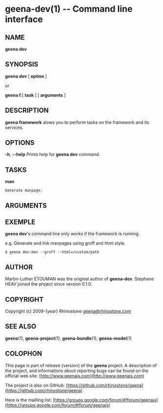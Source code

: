 geena-dev(1) -- Command line interface
=============================================

## NAME

**geena dev**

## SYNOPSIS

**geena dev** [ **option** ]

or

**geena f**:[ **task** ] [ **arguments** ]


## DESCRIPTION
**geena framework** alows you to perform tasks on the framework and its services.

## OPTIONS

**-h**, **--help** Prints help for **geena dev** command.

## TASKS

**man**
	
    Generate manpage.


## ARGUMENTS



## EXEMPLE

**geena dev**'s command line only works if the framework is running.

e.g. Generate and link manpages using groff and html style.

~~~ tty
$ geena dev:man --groff --html=/custom/path
~~~




## AUTHOR

Martin-Luther ETOUMAN was the original author of **geena-dev**. Stephane HEAV joined the project since version 0.1.0.

## COPYRIGHT
Copyright (c) 2009-{year} Rhinostone <geena@rhinostone.com>

## SEE ALSO

**geena**(1), **geena-project**(1), **geena-bundle**(1), **geena-model**(1)

## COLOPHON

This page is part of release {version} of the **geena** project. A description of the project,
and informations about reporting bugs can be found on the official web site: [http://www.geenajs.com](http://www.geenajs.com)

The project is also on GitHub: [https://github.com/rhinostone/geena](https://github.com/rhinostone/geena)

Here is the mailling list: [https://groups.google.com/forum/#!forum/geenajs](https://groups.google.com/forum/#!forum/geenajs)
